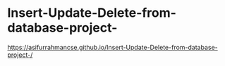# Insert-Update-Delete-from-database-project-
https://asifurrahmancse.github.io/Insert-Update-Delete-from-database-project-/
